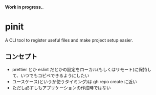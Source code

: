 **Work in progress..**
# pinit
A CLI tool to register useful files and make project setup easier.

## コンセプト
- prettier とか eslint だとかの設定をローカル(もしくはリモート)に保持して、いつでもコピペできるようにしたい
- ユースケース(というか使うタイミング)は gh repo create に近い
- ただし必ずしもアプリケーションの作成時ではない

